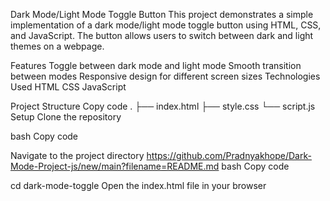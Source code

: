 Dark Mode/Light Mode Toggle Button
This project demonstrates a simple implementation of a dark mode/light mode toggle button using HTML, CSS, and JavaScript. The button allows users to switch between dark and light themes on a webpage.

Features
Toggle between dark mode and light mode
Smooth transition between modes
Responsive design for different screen sizes
Technologies Used
HTML
CSS
JavaScript

Project Structure
Copy code
.
├── index.html
├── style.css
└── script.js
Setup
Clone the repository

bash
Copy code

Navigate to the project directory
https://github.com/Pradnyakhope/Dark-Mode-Project-js/new/main?filename=README.md
bash
Copy code

cd dark-mode-toggle
Open the index.html file in your browser



